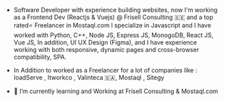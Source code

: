 - Software Developer with experience building websites, now I'm working as a Frontend Dev (Reactjs & Vuejs) @ Frisell Consulting 🇸🇪 and a top rated⭐ Freelancer in Mostaql.com I specialize in Javascript and I have worked with Python, C++, Node JS, Express JS, MonogoDB, React JS, Vue JS, In addition, UI UX Design (Figma), and I have experience working with both responsive, dynamic pages and cross-browser compatibility, SPA.

- In Addition to worked as a Freelancer for a lot of companies like :
 loadServe , Itworkco , Valinteca 🇸🇦, Mostaql , Sitegy

- 🌱 I’m currently learning and Working at Frisell Consulting & Mostaql.com
